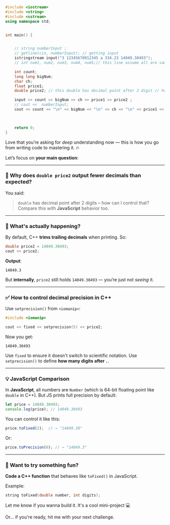 

```cpp

#include <iostream>
#include <string>
#include <sstream>
using namespace std;


int main() {


    // string numberInput ;
    // getline(cin, numberInput); // getting input 
    istringstream input("3 12345678912345 a 334.23 14049.30493");
    // int num1, num2, num3, num4, num5;// this line assume all are same datatype 

    int count;
    long long bigNum;
    char ch;
    float price1;
    double price2; // this double has decimal point after 2 digit // how can i do that compare with js as well 

    input >> count >> bigNum >> ch >> price1 >> price2 ; 
    // cout <<  numberInput;
    cout << count << "\n" << bigNum << "\n" << ch << "\n" << price1 << "\n" << price2;


    
    return 0;
} 

```

Love that you’re asking for *deep* understanding now — this is how you go from writing code to mastering it. 🔥

Let’s focus on **your main question**:

---

### 🧠 Why does `double price2` output fewer decimals than expected?

You said:

> `double` has decimal point after 2 digits – how can I control that?
> Compare this with **JavaScript** behavior too.

---

### 👀 What's actually happening?

By default, C++ **trims trailing decimals** when printing.
So:

```cpp
double price2 = 14049.30493;
cout << price2;
```

**Output**:

```
14049.3
```

But **internally**, `price2` still holds `14049.30493` — you’re just not *seeing* it.

---

### ✅ How to control decimal precision in C++

Use `setprecision()` from `<iomanip>`:

```cpp
#include <iomanip>

cout << fixed << setprecision(5) << price2;
```

Now you get:

```
14049.30493
```

Use `fixed` to ensure it doesn't switch to scientific notation.
Use `setprecision()` to define **how many digits after `.`**.

---

### 💡 JavaScript Comparison

In **JavaScript**, all numbers are `Number` (which is 64-bit floating point like `double` in C++).
But JS prints full precision by default:

```js
let price = 14049.30493;
console.log(price); // 14049.30493
```

You can control it like this:

```js
price.toFixed(2);  // → "14049.30"
```

Or:

```js
price.toPrecision(6); // → "14049.3"
```

---

### 🧪 Want to try something fun?

**Code a C++ function** that behaves like `toFixed()` in JavaScript.

Example:

```cpp
string toFixed(double number, int digits);
```

Let me know if you wanna build it. It's a cool mini-project 💻

Or... if you're ready, hit me with your next challenge.
